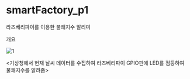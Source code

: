 # smartFactory_p1

라즈베리파이를 이용한 불쾌지수 알리미

개요

![1](https://user-images.githubusercontent.com/60130075/120774261-13d09800-c55d-11eb-9b4e-a74d472a23e8.PNG)

<기상청에서 현재 날씨 데이터를 수집하여 라즈베리파이 GPIO핀에 LED를 점등하여 불쾌지수를 알려줌>

